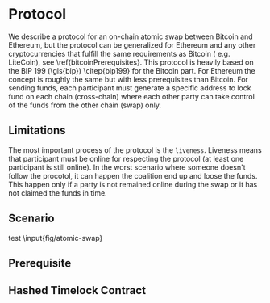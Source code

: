 
# Protocol

We describe a protocol for an on-chain atomic swap between Bitcoin and Ethereum, but the protocol can be generalized for Ethereum and any other cryptocurrencies that fulfill the same requirements as Bitcoin ( e.g. LiteCoin), see \ref{bitcoinPrerequisites}. This protocol is heavily based on the BIP 199 (\gls{bip}) \citep{bip199} for the Bitcoin part. For Ethereum the concept is roughly the same but with less prerequisites than Bitcoin. For sending funds, each participant must generate a specific address to lock fund on each chain (cross-chain) where each other party can take control of the funds from the other chain (swap) only.

## Limitations

The most important process of the protocol is the `liveness`. Liveness means that participant must be online for respecting the protocol (at least one participant is still online). In the worst scenario where someone doesn't follow the procotol, it can happen the coalition end up and loose the funds. This happen only if a party is not remained online during the swap or it has not claimed the funds in time.


## Scenario
test 
\input{fig/atomic-swap} 

## Prerequisite

## Hashed Timelock Contract

